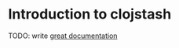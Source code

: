 # Introduction to clojstash

TODO: write [great documentation](http://jacobian.org/writing/what-to-write/)
